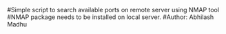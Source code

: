 #Simple script to search available ports on remote server using NMAP tool
#NMAP package needs to be installed on local server.
#Author: Abhilash Madhu
